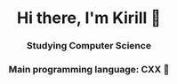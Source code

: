 <h1 align="center">Hi there, I'm Kirill &#x1F44B</h1>
<h3 align="center">Studying Computer Science</h3>
<h3 align="center">Main programming language: CXX 👾</h3>
